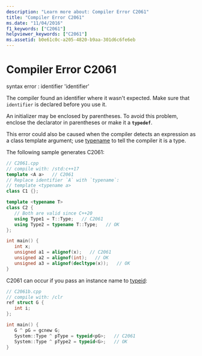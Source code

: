 ```yaml
---
description: "Learn more about: Compiler Error C2061"
title: "Compiler Error C2061"
ms.date: "11/04/2016"
f1_keywords: ["C2061"]
helpviewer_keywords: ["C2061"]
ms.assetid: b0e61c0c-a205-4820-b9aa-301d6c6fe6eb
---
```

# Compiler Error C2061

syntax error : identifier 'identifier'

The compiler found an identifier where it wasn't expected. Make sure that `identifier` is declared before you use it.

An initializer may be enclosed by parentheses. To avoid this problem, enclose the declarator in parentheses or make it a **`typedef`**.

This error could also be caused when the compiler detects an expression as a class template argument; use [typename](../../cpp/typename.md) to tell the compiler it is a type.

The following sample generates C2061:

```cpp
// C2061.cpp
// compile with: /std:c++17
template <A a>   // C2061
// Replace identifier `A` with `typename`:
// template <typename a>
class C1 {};

template <typename T>
class C2 {
   // Both are valid since C++20
   using Type1 = T::Type;   // C2061
   using Type2 = typename T::Type;   // OK
};

int main() {
   int x;
   unsigned a1 = alignof(x);   // C2061
   unsigned a2 = alignof(int);   // OK
   unsigned a3 = alignof(decltype(x));   // OK
}
```

C2061 can occur if you pass an instance name to [typeid](../../extensions/typeid-cpp-component-extensions.md):

```cpp
// C2061b.cpp
// compile with: /clr
ref struct G {
   int i;
};

int main() {
   G ^ pG = gcnew G;
   System::Type ^ pType = typeid<pG>;   // C2061
   System::Type ^ pType2 = typeid<G>;   // OK
}
```
